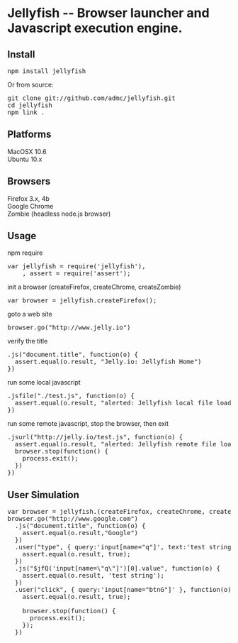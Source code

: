# Jellyfish -- Browser launcher and Javascript execution engine.

## Install

<pre>
npm install jellyfish
</pre>

Or from source:

<pre>
git clone git://github.com/admc/jellyfish.git 
cd jellyfish
npm link .
</pre>

## Platforms
MacOSX 10.6<br>
Ubuntu 10.x

## Browsers
Firefox 3.x, 4b <br>
Google Chrome <br>
Zombie (headless node.js browser)
  
## Usage

npm require
<pre>
var jellyfish = require('jellyfish'),
    , assert = require('assert');
</pre>

init a browser (createFirefox, createChrome, createZombie)
<pre>
var browser = jellyfish.createFirefox();
</pre>

goto a web site
<pre>
browser.go("http://www.jelly.io")
</pre>

verify the title
<pre>
.js("document.title", function(o) {
  assert.equal(o.result, "Jelly.io: Jellyfish Home")
})
</pre>

run some local javascript
<pre>
.jsfile("./test.js", function(o) {
  assert.equal(o.result, "alerted: Jellyfish local file loaded successfully!")
})
</pre>

run some remote javascript, stop the browser, then exit
<pre>
.jsurl("http://jelly.io/test.js", function(o) { 
  assert.equal(o.result, "alerted: Jellyfish remote file loaded successfully!")
  browser.stop(function() {
    process.exit();
  })
})
</pre>

## User Simulation

<pre>
var browser = jellyfish.(createFirefox, createChrome, createZombie)();
browser.go("http://www.google.com")
  .js("document.title", function(o) {
    assert.equal(o.result,"Google")
  })
  .user("type", { query:'input[name="q"]', text:'test string'}, function(o) {
    assert.equal(o.result, true);
  })
  .js("$jfQ('input[name=\"q\"]')[0].value", function(o) {
    assert.equal(o.result, 'test string');
  })
  .user("click", { query:'input[name="btnG"]' }, function(o) {
    assert.equal(o.result, true);
    
    browser.stop(function() {
      process.exit();
    });
  })
</pre>